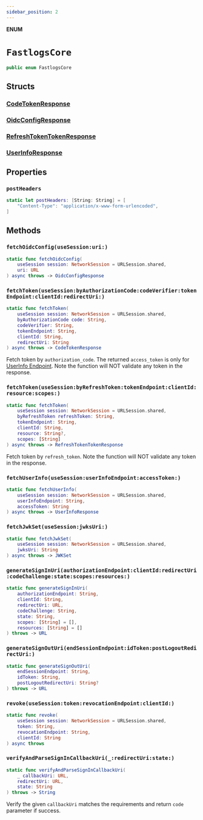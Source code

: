 ```yaml
---
sidebar_position: 2
---
```


**ENUM**

# `FastlogsCore`

```swift
public enum FastlogsCore
```

## Structs

### [CodeTokenResponse](../Structs/FastlogsCore.CodeTokenResponse.md)

### [OidcConfigResponse](../Structs/FastlogsCore.OidcConfigResponse.md)

### [RefreshTokenTokenResponse](../Structs/FastlogsCore.RefreshTokenTokenResponse.md)

### [UserInfoResponse](../Structs/FastlogsCore.UserInfoResponse.md)

## Properties

### `postHeaders`

```swift
static let postHeaders: [String: String] = [
    "Content-Type": "application/x-www-form-urlencoded",
]
```

## Methods

### `fetchOidcConfig(useSession:uri:)`

```swift
static func fetchOidcConfig(
    useSession session: NetworkSession = URLSession.shared,
    uri: URL
) async throws -> OidcConfigResponse
```

### `fetchToken(useSession:byAuthorizationCode:codeVerifier:tokenEndpoint:clientId:redirectUri:)`

```swift
static func fetchToken(
    useSession session: NetworkSession = URLSession.shared,
    byAuthorizationCode code: String,
    codeVerifier: String,
    tokenEndpoint: String,
    clientId: String,
    redirectUri: String
) async throws -> CodeTokenResponse
```

Fetch token by `authorization_code`.
The returned `access_token` is only for [UserInfo Endpoint](https://openid.net/specs/openid-connect-core-1_0.html#UserInfo).
Note the function will NOT validate any token in the response.

### `fetchToken(useSession:byRefreshToken:tokenEndpoint:clientId:resource:scopes:)`

```swift
static func fetchToken(
    useSession session: NetworkSession = URLSession.shared,
    byRefreshToken refreshToken: String,
    tokenEndpoint: String,
    clientId: String,
    resource: String?,
    scopes: [String]
) async throws -> RefreshTokenTokenResponse
```

Fetch token by `refresh_token`.
Note the function will NOT validate any token in the response.

### `fetchUserInfo(useSession:userInfoEndpoint:accessToken:)`

```swift
static func fetchUserInfo(
    useSession session: NetworkSession = URLSession.shared,
    userInfoEndpoint: String,
    accessToken: String
) async throws -> UserInfoResponse
```

### `fetchJwkSet(useSession:jwksUri:)`

```swift
static func fetchJwkSet(
    useSession session: NetworkSession = URLSession.shared,
    jwksUri: String
) async throws -> JWKSet
```

### `generateSignInUri(authorizationEndpoint:clientId:redirectUri:codeChallenge:state:scopes:resources:)`

```swift
static func generateSignInUri(
    authorizationEndpoint: String,
    clientId: String,
    redirectUri: URL,
    codeChallenge: String,
    state: String,
    scopes: [String] = [],
    resources: [String] = []
) throws -> URL
```

### `generateSignOutUri(endSessionEndpoint:idToken:postLogoutRedirectUri:)`

```swift
static func generateSignOutUri(
    endSessionEndpoint: String,
    idToken: String,
    postLogoutRedirectUri: String?
) throws -> URL
```

### `revoke(useSession:token:revocationEndpoint:clientId:)`

```swift
static func revoke(
    useSession session: NetworkSession = URLSession.shared,
    token: String,
    revocationEndpoint: String,
    clientId: String
) async throws
```

### `verifyAndParseSignInCallbackUri(_:redirectUri:state:)`

```swift
static func verifyAndParseSignInCallbackUri(
    _ callbackUri: URL,
    redirectUri: URL,
    state: String
) throws -> String
```

Verify the given `callbackUri` matches the requirements and return `code` parameter if success.
